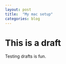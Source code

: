```yaml
---
layout: post
title:  "My mac setup"
categories: blog
---
```


# This is a draft
Testing drafts is fun.